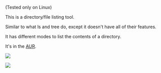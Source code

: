(Tested only on Linux)

This is a directory/file listing tool.

Similar to what ls and tree do, except it doesn't have all of their features. 

It has different modes to list the contents of a directory.

It's in the [AUR](https://aur.archlinux.org/packages/lq-git).

![](https://i.imgur.com/ina96j5.jpg)

![](https://i.imgur.com/lN45lR5.jpg)
